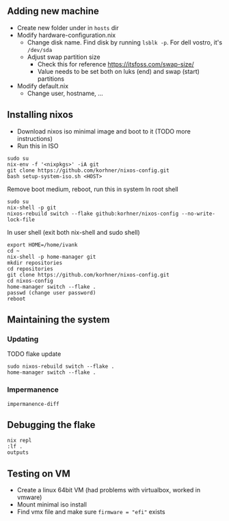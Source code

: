 ## Adding new machine

- Create new folder under in `hosts` dir
- Modify hardware-configuration.nix
  - Change disk name. Find disk by running `lsblk -p`. For dell vostro, it's `/dev/sda`
  - Adjust swap partition size
    - Check this for reference https://itsfoss.com/swap-size/
    - Value needs to be set both on luks (end) and swap (start) partitions
- Modify default.nix
  - Change user, hostname, ...

## Installing nixos
- Download nixos iso minimal image and boot to it (TODO more instructions)
- Run this in ISO
```shell
sudo su
nix-env -f '<nixpkgs>' -iA git
git clone https://github.com/korhner/nixos-config.git
bash setup-system-iso.sh <HOST>
```

Remove boot medium, reboot, run this in system
In root shell
```shell
sudo su
nix-shell -p git
nixos-rebuild switch --flake github:korhner/nixos-config --no-write-lock-file
```

In user shell (exit both nix-shell and sudo shell)
```shell
export HOME=/home/ivank
cd ~
nix-shell -p home-manager git
mkdir repositories
cd repositories
git clone https://github.com/korhner/nixos-config.git
cd nixos-config
home-manager switch --flake .
passwd (change user password)
reboot
```

## Maintaining the system

### Updating
TODO flake update
```
sudo nixos-rebuild switch --flake .
home-manager switch --flake .
```

### Impermanence
`impermanence-diff`

## Debugging the flake
```shell
nix repl
:lf .
outputs
```

## Testing on VM
- Create a linux 64bit VM (had problems with virtualbox, worked in vmware)
- Mount minimal iso install
- Find vmx file and make sure `firmware = "efi"` exists